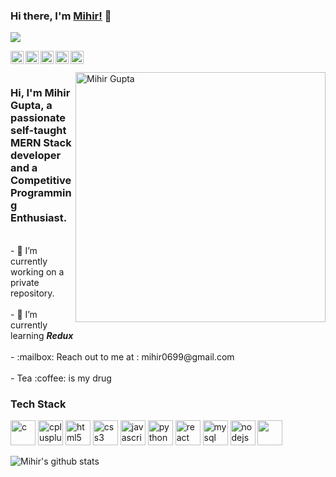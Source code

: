 ### Hi there, I'm [Mihir!](https://github.com/mihir0699) 👋
![](https://komarev.com/ghpvc/?username=mihir0699)

<a href="https://twitter.com/mihir0699">
  <img align="left" alt="Mihir Gupta | Twitter" width="21px" src="https://img.icons8.com/fluent/48/000000/twitter.png" />
</a>
<a href="https://www.hackerrank.com/mihir0699/">
<img align="left" alt="Mihir Gupta | Twitter" width="21px" src="https://img.icons8.com/windows/32/000000/hackerrank.png" />
</a>
<a href="https://linkedin.com/in/mihir0699">
 <img  align="left" alt="Mihir Gupta | Linkedin" width="21px" src="https://img.icons8.com/cute-clipart/64/000000/linkedin.png" />
</a>
<a href="https://www.facebook.com/mihir.gupta.7965/">
 <img align="left" alt="Mihir Gupta | Facebook" width="21px" src="https://img.icons8.com/fluent/64/000000/facebook-new.png" />
</a>
<a href="https://www.instagram/mihir_gupta_1/">
 <img align="left" alt="Mihir Gupta | Facebook" width="21px" src="https://img.icons8.com/cute-clipart/64/000000/instagram-new.png"/>
</a>
<br />
<br />
<img alt="Mihir Gupta" align="right" src="https://raw.githubusercontent.com/mihir0699/mihir0699/master/Untitled%20design.png" width="400px"/>

<h3>Hi, I'm Mihir Gupta, a passionate self-taught <strong>MERN Stack developer</strong> and a <strong>Competitive Programming Enthusiast</strong>.</h3>

<br/>
- 🔭 I’m currently working on a private repository.<br/>
<br />
- 🌱 I’m currently learning <strong><em>Redux</em></strong><br/>
<br />
- :mailbox: Reach out to me at : mihir0699@gmail.com<br/>
<br />
- Tea :coffee: is my drug
<h3>Tech Stack</h3>
<p align="left">
<img src="https://devicons.github.io/devicon/devicon.git/icons/c/c-original.svg" alt="c" width="40" height="40"/> <img src="https://devicons.github.io/devicon/devicon.git/icons/cplusplus/cplusplus-original.svg" alt="cplusplus" width="40" height="40"/>  <img src="https://devicons.github.io/devicon/devicon.git/icons/html5/html5-original-wordmark.svg" alt="html5" width="40" height="40"/> <img src="https://devicons.github.io/devicon/devicon.git/icons/css3/css3-original-wordmark.svg" alt="css3" width="40" height="40"/> <img src="https://devicons.github.io/devicon/devicon.git/icons/javascript/javascript-original.svg" alt="javascript" width="40" height="40"/> <img src="https://devicons.github.io/devicon/devicon.git/icons/python/python-original.svg" alt="python" width="40" height="40"/> <img src="https://devicons.github.io/devicon/devicon.git/icons/react/react-original-wordmark.svg" alt="react" width="40" height="40"/> <img src="https://devicons.github.io/devicon/devicon.git/icons/mysql/mysql-original-wordmark.svg" alt="mysql" width="40" height="40"/> 
 <img src="https://img.icons8.com/color/48/000000/nodejs.png" width="40" height="40" alt="nodejs" /> <img src="https://img.icons8.com/color/48/000000/mongodb.png" width="40" height="40" />
 </p>
<p align = 'center'> 
<a href="https://github.com/mihir0699/mihir0699">
  <img align="left" src="https://github-readme-stats.anuraghazra1.vercel.app/api?username=mihir0699&count_private=true&theme=radical" alt="Mihir's github stats" />
</a>

